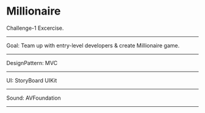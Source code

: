 # Millionaire


Challenge-1 Excercise.

*******
Goal: 
Team up with entry-level developers & create Millionaire game.
*******
DesignPattern:
MVC
*******
UI: 
StoryBoard
UIKit
*******
Sound: 
AVFoundation
*******

